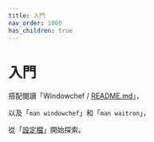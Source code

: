 ```yaml
---
title: 入門
nav_order: 1000
has_children: true
---
```


# 入門

搭配閱讀「Windowchef / [README.md](https://github.com/tudurom/windowchef)」，

以及「`man windowchef`」和「`man waitron`」，

從「[設定檔](https://samwhelp.github.io/note-about-windowchef/read/config.html)」開始探索。
